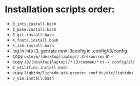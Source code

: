 # Installation scripts order:
- `0_inti.install.bash`
- `1_base.install.bash`
- `3_git.install.bash`
- `4_fonts.install.bash`
- `5_zsh.install.bash`
- log in into i3, genrate new i3config in .config/i3/config
- copy `uxterm/[desktop|laptop]/.Xresources` in `~`
- copy `i3/[desktop|laptop]/*` `i3/common/*` in `~/.config/i3/`
- `6_utilities.install.bash`
- copy `lightdm/lightdm-gtk-greeter.conf` in `/etc/lightdm/`
- `7_vim.install.bash`
